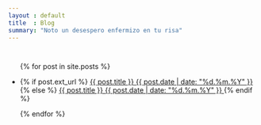 ```yaml
---
layout : default
title  : Blog
summary: "Noto un desespero enfermizo en tu risa"
---
```


<div style="height:1em"></div>
<ul class="index children">

  {% for post in site.posts %}
    <li>
      {% if post.ext_url %}
        <a href="{{ post.ext_url }}" class="xref">
          {{ post.title }} <span class="ddate">{{ post.date | date: "%d.%m.%Y" }}</span>
        </a>
      {% else %}
        <a href="{{ post.url }}" class="xref">
          {{ post.title }} <span class="ddate">{{ post.date | date: "%d.%m.%Y" }}</span>
        </a>
      {% endif %}
    </li>

  {% endfor %}
</ul>